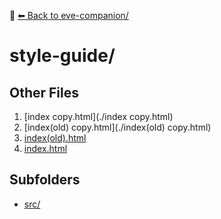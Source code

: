 📁 [⬅ Back to eve-companion/](../README.md)

# style-guide/


## Other Files
1. [index copy.html](./index copy.html)
2. [index(old) copy.html](./index(old) copy.html)
3. [index(old).html](./index(old).html)
4. [index.html](./index.html)

## Subfolders
- [src/](./src/README.md)
